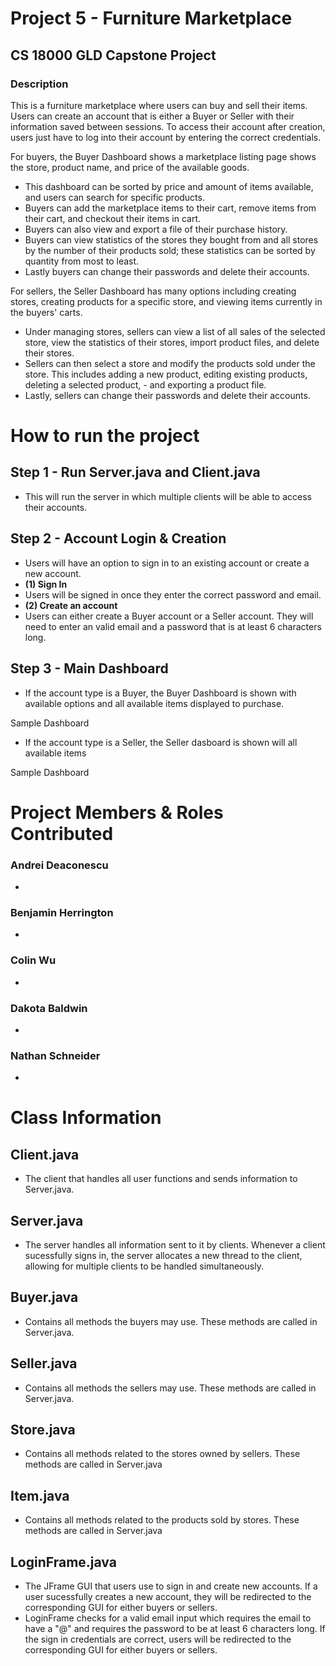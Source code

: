 # Project 5 - Furniture Marketplace

## CS 18000 GLD Capstone Project

### Description
This is a furniture marketplace where users can buy and sell their items. Users can create an account that is either a Buyer or Seller with their information saved between sessions. To access their account after creation, users just have to log into their account by entering the correct credentials. 

For buyers, the Buyer Dashboard shows a marketplace listing page shows the store, product name, and price of the available goods. 
- This dashboard can be sorted by price and amount of items available, and users can search for specific products. 
- Buyers can add the marketplace items to their cart, remove items from their cart, and checkout their items in cart. 
- Buyers can also view and export a file of their purchase history. 
- Buyers can view statistics of the stores they bought from and all stores by the number of their products sold; these statistics can be sorted by quantity from most to least. 
- Lastly buyers can change their passwords and delete their accounts.

For sellers, the Seller Dashboard has many options including creating stores, creating products for a specific store, and viewing items currently in the buyers' carts. 
- Under managing stores, sellers can view a list of all sales of the selected store, view the statistics of their stores, import product files, and delete their stores. 
- Sellers can then select a store and modify the products sold under the store. This includes adding a new product, editing existing products, deleting a selected product, - and exporting a product file. 
- Lastly, sellers can change their passwords and delete their accounts.

# How to run the project
## Step 1 - Run Server.java and Client.java
- This will run the server in which multiple clients will be able to access their accounts. 
## Step 2 - Account Login & Creation
- Users will have an option to sign in to an existing account or create a new account.
- **(1) Sign In**
- Users will be signed in once they enter the correct password and email. 
- **(2) Create an account**
- Users can either create a Buyer account or a Seller account. They will need to enter an valid email and a password that is at least 6 characters long.
## Step 3 - Main Dashboard
- If the account type is a Buyer, the Buyer Dashboard is shown with available options and all available items displayed to purchase.

Sample Dashboard

- If the account type is a Seller, the Seller dasboard is shown will all available items 

Sample Dashboard

# Project Members & Roles Contributed
### Andrei Deaconescu
- 
### Benjamin Herrington
-
### Colin Wu
- 
### Dakota Baldwin
- 
### Nathan Schneider
-

# Class Information
## Client.java
- The client that handles all user functions and sends information to Server.java. 
## Server.java
- The server handles all information sent to it by clients. Whenever a client sucessfully signs in, the server allocates a new thread to the client, allowing for multiple clients to be handled simultaneously. 
## Buyer.java
- Contains all methods the buyers may use. These methods are called in Server.java.
## Seller.java
- Contains all methods the sellers may use. These methods are called in Server.java.
## Store.java
- Contains all methods related to the stores owned by sellers. These methods are called in Server.java
## Item.java
- Contains all methods related to the products sold by stores. These methods are called in Server.java
## LoginFrame.java
- The JFrame GUI that users use to sign in and create new accounts. If a user sucessfully creates a new account, they will be redirected to the corresponding GUI for either buyers or sellers.
- LoginFrame checks for a valid email input which requires the email to have a "@" and requires the password to be at least 6 characters long. If the sign in credentials are correct, users will be redirected to the corresponding GUI for either buyers or sellers. 
